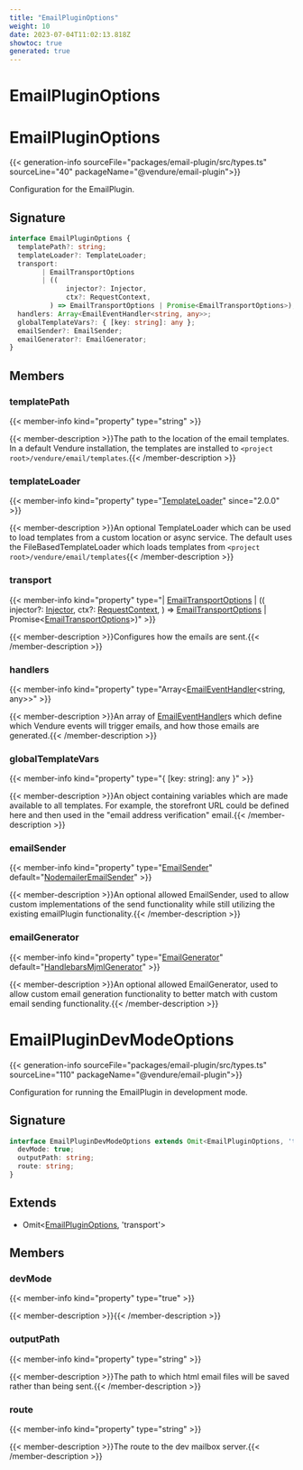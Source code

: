 ```yaml
---
title: "EmailPluginOptions"
weight: 10
date: 2023-07-04T11:02:13.818Z
showtoc: true
generated: true
---
```

<!-- This file was generated from the Vendure source. Do not modify. Instead, re-run the "docs:build" script -->

# EmailPluginOptions
<div class="symbol">


# EmailPluginOptions

{{< generation-info sourceFile="packages/email-plugin/src/types.ts" sourceLine="40" packageName="@vendure/email-plugin">}}

Configuration for the EmailPlugin.

## Signature

```TypeScript
interface EmailPluginOptions {
  templatePath?: string;
  templateLoader?: TemplateLoader;
  transport:
        | EmailTransportOptions
        | ((
              injector?: Injector,
              ctx?: RequestContext,
          ) => EmailTransportOptions | Promise<EmailTransportOptions>);
  handlers: Array<EmailEventHandler<string, any>>;
  globalTemplateVars?: { [key: string]: any };
  emailSender?: EmailSender;
  emailGenerator?: EmailGenerator;
}
```
## Members

### templatePath

{{< member-info kind="property" type="string"  >}}

{{< member-description >}}The path to the location of the email templates. In a default Vendure installation,
the templates are installed to `<project root>/vendure/email/templates`.{{< /member-description >}}

### templateLoader

{{< member-info kind="property" type="<a href='/typescript-api/core-plugins/email-plugin/custom-template-loader#templateloader'>TemplateLoader</a>"  since="2.0.0" >}}

{{< member-description >}}An optional TemplateLoader which can be used to load templates from a custom location or async service.
The default uses the FileBasedTemplateLoader which loads templates from `<project root>/vendure/email/templates`{{< /member-description >}}

### transport

{{< member-info kind="property" type="| <a href='/typescript-api/core-plugins/email-plugin/transport-options#emailtransportoptions'>EmailTransportOptions</a>         | ((               injector?: <a href='/typescript-api/common/injector#injector'>Injector</a>,               ctx?: <a href='/typescript-api/request/request-context#requestcontext'>RequestContext</a>,           ) =&#62; <a href='/typescript-api/core-plugins/email-plugin/transport-options#emailtransportoptions'>EmailTransportOptions</a> | Promise&#60;<a href='/typescript-api/core-plugins/email-plugin/transport-options#emailtransportoptions'>EmailTransportOptions</a>&#62;)"  >}}

{{< member-description >}}Configures how the emails are sent.{{< /member-description >}}

### handlers

{{< member-info kind="property" type="Array&#60;<a href='/typescript-api/core-plugins/email-plugin/email-event-handler#emaileventhandler'>EmailEventHandler</a>&#60;string, any&#62;&#62;"  >}}

{{< member-description >}}An array of <a href='/typescript-api/core-plugins/email-plugin/email-event-handler#emaileventhandler'>EmailEventHandler</a>s which define which Vendure events will trigger
emails, and how those emails are generated.{{< /member-description >}}

### globalTemplateVars

{{< member-info kind="property" type="{ [key: string]: any }"  >}}

{{< member-description >}}An object containing variables which are made available to all templates. For example,
the storefront URL could be defined here and then used in the "email address verification"
email.{{< /member-description >}}

### emailSender

{{< member-info kind="property" type="<a href='/typescript-api/core-plugins/email-plugin/email-sender#emailsender'>EmailSender</a>" default="<a href='/typescript-api/core-plugins/email-plugin/email-sender#nodemaileremailsender'>NodemailerEmailSender</a>"  >}}

{{< member-description >}}An optional allowed EmailSender, used to allow custom implementations of the send functionality
while still utilizing the existing emailPlugin functionality.{{< /member-description >}}

### emailGenerator

{{< member-info kind="property" type="<a href='/typescript-api/core-plugins/email-plugin/email-generator#emailgenerator'>EmailGenerator</a>" default="<a href='/typescript-api/core-plugins/email-plugin/email-generator#handlebarsmjmlgenerator'>HandlebarsMjmlGenerator</a>"  >}}

{{< member-description >}}An optional allowed EmailGenerator, used to allow custom email generation functionality to
better match with custom email sending functionality.{{< /member-description >}}


</div>
<div class="symbol">


# EmailPluginDevModeOptions

{{< generation-info sourceFile="packages/email-plugin/src/types.ts" sourceLine="110" packageName="@vendure/email-plugin">}}

Configuration for running the EmailPlugin in development mode.

## Signature

```TypeScript
interface EmailPluginDevModeOptions extends Omit<EmailPluginOptions, 'transport'> {
  devMode: true;
  outputPath: string;
  route: string;
}
```
## Extends

 * Omit&#60;<a href='/typescript-api/core-plugins/email-plugin/email-plugin-options#emailpluginoptions'>EmailPluginOptions</a>, 'transport'&#62;


## Members

### devMode

{{< member-info kind="property" type="true"  >}}

{{< member-description >}}{{< /member-description >}}

### outputPath

{{< member-info kind="property" type="string"  >}}

{{< member-description >}}The path to which html email files will be saved rather than being sent.{{< /member-description >}}

### route

{{< member-info kind="property" type="string"  >}}

{{< member-description >}}The route to the dev mailbox server.{{< /member-description >}}


</div>
